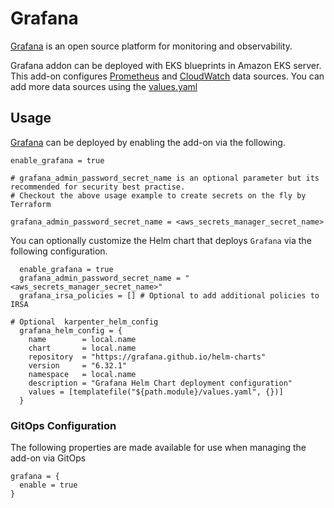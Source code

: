 # Grafana

[Grafana](https://github.com/grafana/grafana) is an open source platform for monitoring and observability.

Grafana addon can be deployed with EKS blueprints in Amazon EKS server.
This add-on configures [Prometheus](https://grafana.com/docs/grafana/latest/datasources/prometheus/) and [CloudWatch](https://grafana.com/docs/grafana/latest/datasources/aws-cloudwatch/) data sources.
You can add more data sources using the [values.yaml](https://github.com/grafana/helm-charts/blob/main/charts/grafana/values.yaml)

## Usage

[Grafana](https://github.com/aws-ia/terraform-aws-eks-blueprints/tree/main/modules/kubernetes-addons/spark-k8s-operator) can be deployed by enabling the add-on via the following.

```
enable_grafana = true

# grafana_admin_password_secret_name is an optional parameter but its recommended for security best practise.
# Checkout the above usage example to create secrets on the fly by Terraform

grafana_admin_password_secret_name = <aws_secrets_manager_secret_name>
```

You can optionally customize the Helm chart that deploys `Grafana` via the following configuration.

```hcl
  enable_grafana = true
  grafana_admin_password_secret_name = "<aws_secrets_manager_secret_name>"
  grafana_irsa_policies = [] # Optional to add additional policies to IRSA

# Optional  karpenter_helm_config
  grafana_helm_config = {
    name        = local.name
    chart       = local.name
    repository  = "https://grafana.github.io/helm-charts"
    version     = "6.32.1"
    namespace   = local.name
    description = "Grafana Helm Chart deployment configuration"
    values = [templatefile("${path.module}/values.yaml", {})]
  }

```

### GitOps Configuration

The following properties are made available for use when managing the add-on via GitOps

```
grafana = {
  enable = true
}
```
